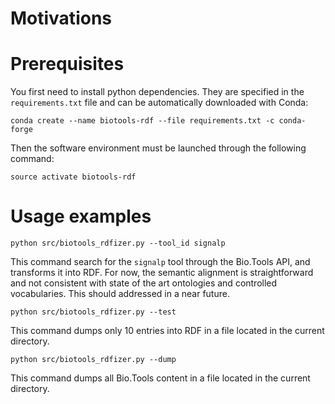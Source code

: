 # Motivations

# Prerequisites
You first need to install python dependencies. They are specified in the `requirements.txt` file and can be automatically downloaded with Conda: 
```
conda create --name biotools-rdf --file requirements.txt -c conda-forge
```
Then the software environment must be launched through the following command: 
```
source activate biotools-rdf 
```

# Usage examples
```
python src/biotools_rdfizer.py --tool_id signalp
```
This command search for the `signalp` tool through the Bio.Tools API, and transforms it into RDF. For now, the semantic alignment is straightforward and not consistent with state of the art ontologies and controlled vocabularies. This should addressed in a near future. 

```
python src/biotools_rdfizer.py --test
```
This command dumps only 10 entries into RDF in a file located in the current directory. 

```
python src/biotools_rdfizer.py --dump
```
This command dumps all Bio.Tools content in a file located in the current directory. 

